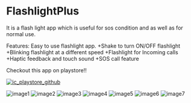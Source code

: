 # FlashlightPlus
It is a flash light app which is useful for sos condition and as well as for normal use.

Features:
Easy to use flashlight app.
+Shake to turn ON/OFF flashlight
+Blinking flashlight at a different speed
+Flashlight for Incoming calls
+Haptic feedback and touch sound
+SOS call feature

Checkout this app on playstore!!

[![ic_playstore_github](https://user-images.githubusercontent.com/49050597/147382966-9832459a-facf-4740-8aad-6fc9b1d25735.png)](https://play.google.com/store/apps/details?id=com.lahsuak.flashlightplus)


![image1](https://user-images.githubusercontent.com/49050597/147405149-0aff1344-c4b9-4af3-a792-6983d701c6b4.jpg)
![image2](https://user-images.githubusercontent.com/49050597/147363710-40c0233e-b7b4-4fa6-b0f0-fc09988fca53.jpeg)
![image3](https://user-images.githubusercontent.com/49050597/147363711-c1a8ccf2-4471-4d4e-8850-2bf48c291f85.jpeg)
![image4](https://user-images.githubusercontent.com/49050597/147363712-91ec0503-f784-4fab-916e-e5a2b9270fbe.jpeg)
![image5](https://user-images.githubusercontent.com/49050597/147363713-5f8112ff-6917-4f5c-9d0e-e11f764336e4.jpeg)
![image6](https://user-images.githubusercontent.com/49050597/147363714-ed7eb091-cc0d-4dbc-854f-8ae8b72968dd.jpeg)
![image7](https://user-images.githubusercontent.com/49050597/147363715-67fbb089-4e42-45e4-8123-60f1775fd687.jpeg)
